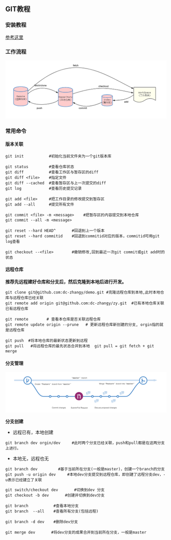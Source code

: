 

## GIT教程

### 安装教程

[参考这里](https://blog.csdn.net/qq_41782425/article/details/85183250)

### 工作流程

<img src=".\image\git.jpg" alt="n" style="zoom: 80%;" />

### 常用命令

#### 版本关联
```git
git init           #初始化当前文件夹为一个git版本库

git status         #查看仓库状态
git diff           #查看工作区与暂存区的diff
git diff <file>    #指定文件
git diff --cached  #查看暂存区与上一次提交的diff
git log            #查看历史提交记录

git add <file>     #把工作目录的修改提交到暂存区
git add --all      #提交所有文件

git commit <file> -m <message>    #把暂存区的内容提交到本地仓库
git commit --all -m <message>

git reset --hard HEAD^       #回退到上一个版本
git reset --hard commitid    #回退到commitid对应的版本，commitid可用git log查看

git checkout --<file>        #撤销修改,回到最近一次git commit或git add时的状态
```










#### 远程仓库

**推荐先远程建好仓库和分支后，然后克隆到本地后进行开发。**

```
git clone git@github.com:dc-zhangy/demo.git #克隆远程仓库到本地,此时本地仓库与远程仓库已经关联
git remote add origin git@github.com:dc-zhangy/zy.git  #已有本地仓库关联已有远程仓库

git remote        # 查看本仓库是否关联远程仓库
git remote update origin --prune   # 更新远程仓库新创建的分支, orgin指的就是远程仓库

git push  #将本地仓库的最新状态更新到远程
git pull   #将远程仓库的最先状态合并到本地  git pull = git fetch + git merge
```



#### 分支管理

![](.\image\branch.png)

**分支创建**

- 远程已有，本地创建

```
git branch dev orgin/dev     #此时两个分支已经关联，push和pull都是在这两分支上进行。
```

- 本地无，远程也无

```
git branch dev         #基于当前所在分支(一般是master)，创建一个branch的分支
git push -u origin dev     #本地dev分支提交到远程仓库，即创建了远程分支dev，-u表示已经建立了关联
```

```
git switch/checkout dev       #切换到dev 分支
git checkout -b dev       #创建并切换到dev分支

git branch           #查看本地分支
git branch  --all    #查看所有分支(包括远程)

git branch -d dev    #删除dev分支

git merge dev       #将dev分支的成果合并到当前所在分支，一般是master
```

